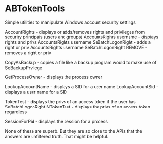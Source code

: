 # ABTokenTools
Simple utilities to manipulate Windows account security settings

AccountRights - displays or adds/removes rights and privileges from security principals (users and groups)
AccountsRights username - displays rights and privs
AccountsRights username SeBatchLogonRight - adds a right or priv
AccountsRights username SeBatchLogonRight REMOVE - removes a right or priv

CopyAsBackup - copies a file like a backup program would to make use of SeBackupPrvilege

GetProcessOwner - displays the process owner

LookupAccountName - displays a SID for a user name
LookupAccountSid - displays a user name for a SID

TokenTest - displays the privs of an access token if the user has SeBatchLogonRight
NTokenTest - displays the privs of an access token regardless

SessionForPid - displays the session for a process

None of these are superb. But they are so close to the APIs that the answers are unfiltered truth. That might be helpful.

